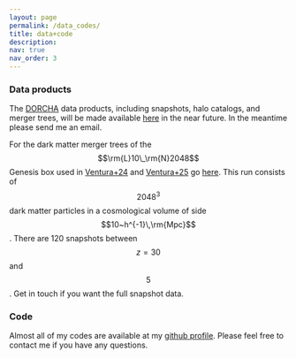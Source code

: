 ```yaml
---
layout: page
permalink: /data_codes/
title: data+code
description:
nav: true
nav_order: 3
---
```

<script src="https://polyfill.io/v3/polyfill.min.js?features=es6"></script>
<script id="MathJax-script" async
        src="https://cdn.jsdelivr.net/npm/mathjax@3/es5/tex-mml-chtml.js">
</script>

### Data products

The [DORCHA](https://solas-sims.github.io/projects/dorcha/) data products, including snapshots, halo catalogs, and merger trees, will be made available [here](https://solas-sims.github.io/data_products/) in the near future. In the meantime please send me an email.

For the dark matter merger trees of the $$\rm{L}10\_\rm{N}2048$$ Genesis box used in [Ventura+24](https://ui.adsabs.harvard.edu/abs/2024MNRAS.529..628V/abstract) and [Ventura+25](https://ui.adsabs.harvard.edu/abs/2025MNRAS.540..483V/abstract) go [here](https://zenodo.org/records/10608236). This run consists of $$2048^3$$ dark matter particles in a cosmological volume of side $$10~h^{-1}\,\rm{Mpc}$$. There are 120 snapshots between $$z=30$$ and $$5$$.  Get in touch if you want the full snapshot data.

### Code

Almost all of my codes are available at my [github profile](https://github.com/s-balu). Please feel free to contact me if you have any questions.

